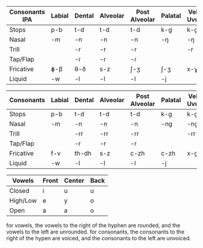 Consonants IPA|Labial|Dental|Alveolar|Post Alveolar|Palatal|Velo-Uvular|Glottal
---------------|------|-------|---------|----------------|-------|------|-------
Stops|p-b|t-d|t-d|t-d|k-g|k-g|ʔ-
Nasal|-m|-n|-n|-n|-ŋ|-ŋ|
Trill||-r|-r|-r||-r|
Tap/Flap||-ɾ|-ɾ|-ɾ|||
Fricative|ɸ-β|θ-ð|s-z|ʃ-ʒ|ʃ-ʒ|x-ɣ|h-ɦ
Liquid|-w|-l|-l|-l|-j









Consonants|Labial|Dental|Alveolar|Post Alveolar|Palatal|Velo-Uvular|Glottal
---------------|------|-------|---------|----------------|-------|------|-------
Stops|p-b|t-d|t-d|t-d|k-g|k-g|'-
Nasal|-m|-n|-n|-n|-ng|-ng|
Trill||-rr|-rr|-rr||-rr|
Tap/Flap||-r|-r|-r|||
Fricative|f-v|th-dh|s-z|c-zh|c-zh|x-gh|h-h
Liquid|-w|-l|-l|-l|-j

Vowels|Front|Center|Back
-----|------|------|-----
Closed|i|u|u
High/Low|e|y|o
Open|a|a|o

for vowels, the vowels to the right of the hyphen are rounded, and the vowels to the left are unrounded. for consonants, the consonants to the right of the hypen are voiced, and the consonants to the left are unvoiced.

